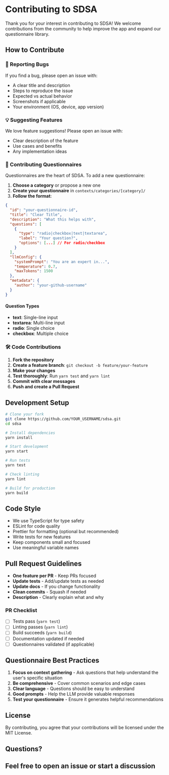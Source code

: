 # Contributing to SDSA

Thank you for your interest in contributing to SDSA! We welcome contributions from the community to help improve the app and expand our questionnaire library.

## How to Contribute

### 🐛 Reporting Bugs

If you find a bug, please open an issue with:
- A clear title and description
- Steps to reproduce the issue
- Expected vs actual behavior
- Screenshots if applicable
- Your environment (OS, device, app version)

### 💡 Suggesting Features

We love feature suggestions! Please open an issue with:
- Clear description of the feature
- Use cases and benefits
- Any implementation ideas

### 📝 Contributing Questionnaires

Questionnaires are the heart of SDSA. To add a new questionnaire:

1. **Choose a category** or propose a new one
2. **Create your questionnaire** in `contexts/categories/[category]/`
3. **Follow the format**:

```json
{
  "id": "your-questionnaire-id",
  "title": "Clear Title",
  "description": "What this helps with",
  "questions": [
    {
      "type": "radio|checkbox|text|textarea",
      "label": "Your question?",
      "options": [...] // For radio/checkbox
    }
  ],
  "llmConfig": {
    "systemPrompt": "You are an expert in...",
    "temperature": 0.7,
    "maxTokens": 1500
  },
  "metadata": {
    "author": "your-github-username"
  }
}
```

#### Question Types
- **text**: Single-line input
- **textarea**: Multi-line input
- **radio**: Single choice
- **checkbox**: Multiple choice

### 🛠 Code Contributions

1. **Fork the repository**
2. **Create a feature branch**: `git checkout -b feature/your-feature`
3. **Make your changes**
4. **Test thoroughly**: Run `yarn test` and `yarn lint`
5. **Commit with clear messages**
6. **Push and create a Pull Request**

## Development Setup

```bash
# Clone your fork
git clone https://github.com/YOUR_USERNAME/sdsa.git
cd sdsa

# Install dependencies
yarn install

# Start development
yarn start

# Run tests
yarn test

# Check linting
yarn lint

# Build for production
yarn build
```

## Code Style

- We use TypeScript for type safety
- ESLint for code quality
- Prettier for formatting (optional but recommended)
- Write tests for new features
- Keep components small and focused
- Use meaningful variable names

## Pull Request Guidelines

- **One feature per PR** - Keep PRs focused
- **Update tests** - Add/update tests as needed
- **Update docs** - If you change functionality
- **Clean commits** - Squash if needed
- **Description** - Clearly explain what and why

### PR Checklist

- [ ] Tests pass (`yarn test`)
- [ ] Linting passes (`yarn lint`)
- [ ] Build succeeds (`yarn build`)
- [ ] Documentation updated if needed
- [ ] Questionnaires validated (if applicable)

## Questionnaire Best Practices

1. **Focus on context gathering** - Ask questions that help understand the user's specific situation
2. **Be comprehensive** - Cover common scenarios and edge cases
3. **Clear language** - Questions should be easy to understand
4. **Good prompts** - Help the LLM provide valuable responses
5. **Test your questionnaire** - Ensure it generates helpful recommendations

## License

By contributing, you agree that your contributions will be licensed under the MIT License.

## Questions?

Feel free to open an issue or start a discussion
---

